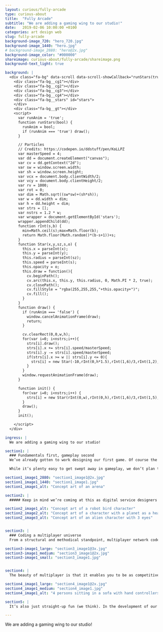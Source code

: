 ```yaml
---
layout: curious/fully-arcade
type: curious-about
title:  "Fully Arcade"
subtitle: "We are adding a gaming wing to our studio!"
date:   2019-02-06 10:00:00 +0100
categories: art design web
slug: fully-arcade
background-image_720: "hero_720.jpg"
background-image_1440: "hero.jpg"
# background-image_2880: "hero@2x.jpg"
background-image_color: "#000000"
shareimage: curious-about/fully-arcade/shareimage.png
background-text_light: true

background: |
  <div class="fa-bg" data-scroll data-scroll-showCallback="runStars(true)" data-scroll-hideCallback="runStars(false)">
    <div class="fa-bg__cg1"></div>
    <div class="fa-bg__cg2"></div>
    <div class="fa-bg__cg3"></div>
    <div class="fa-bg__cg4"></div>
    <div class="fa-bg__stars" id="stars">
    </div>
    <div class="fa-bg__gt"></div>
    <script>
      var runAnim = 'true';
      function runStars(bool) {
        runAnim = bool;
        if (runAnim === 'true') draw();
      }

      // Particles
      // Credits: https://codepen.io/ddstuff/pen/KoLLPZ
      var masterSpeed = 4;
      var dd = document.createElement("canvas");
      var cv = dd.getContext("2d");
      var sw = window.screen.width;
      var sh = window.screen.height;
      var vcx = document.body.clientWidth/2;
      var vcy = document.body.clientHeight/2;
      var rv = 1000;
      var rot = 0;
      var dim = Math.sqrt((sw*sw)+(sh*sh));
      var w = dd.width = dim;
      var h = dd.height = dim;
      var strs = [];
      var nstrs = 1.2 * w;
      var wrapper = document.getElementById('stars');
      wrapper.appendChild(dd);
      function rInt(s,b) {
        min=Math.ceil(s);max=Math.floor(b);
        return Math.floor(Math.random()*(b-s+1))+s;
      }
      function Star(x,y,sz,s,o) {
        this.x = parseInt(x);
        this.y = parseInt(y);
        this.radius = parseInt(sz);
        this.speed = parseInt(s);
        this.opacity = o;
        this.draw = function(){
          cv.beginPath();
          cv.arc(this.x, this.y, this.radius, 0, Math.PI * 2, true);
          cv.closePath();
          cv.fillStyle = "rgba(255,255,255,"+this.opacity+")";
          cv.fill();
        }
      }
      function draw() {
        if (runAnim === 'false') {
          window.cancelAnimationFrame(draw);
          return;
        }

        cv.clearRect(0,0,w,h);
        for(var i=0; i<nstrs;i++){
          strs[i].draw();
          strs[i].x += strs[i].speed/masterSpeed;
          strs[i].y -= strs[i].speed/masterSpeed;
          if(strs[i].x >= w || strs[i].y <= 0){
            strs[i] = new Star(-10,rInt(0,h*1.5),rInt(1,6)/3,rInt(1,2),rInt(4,10)/10);
          }
        }
        window.requestAnimationFrame(draw);
      }

      function init() {
        for(var i=0; i<nstrs;i++) {
          strs[i] = new Star(rInt(0,w),rInt(0,h),rInt(1,6)/3,rInt(1,5),rInt(4,10)/10);
        }
        draw();
      }
      init();

    </script>
  </div>

ingress: |
  We are adding a gaming wing to our studio!

section1: |
  ### Fundamentals first, gameplay second
  We’ve already gotten to work designing our first game. Of course the gameplay is the exciting bit, but we’ll keep this a spoiler-free read for now.

  While it’s plenty easy to get swept away in gameplay, we don’t plan to waste the rare opportunity of starting something from scratch. There are some structural elements that are hard to incorporate if you get too far down the road with building a game, so we’re doing them upfront – multiplayer programming being one of them.

section1_image1_2880: "section1_image1@2x.jpg"
section1_image1_1440: "section1_image1.jpg"
section1_image1_alt: "Concept art of an arena"

section2: |
  ##### Keep in mind we’re coming at this as digital service designers and developers. Since we see from such different eyes, there is a lot about gaming systems and features that we’re excited to revamp, upturn, and reimagine as we go along.

section2_image1_alt: "Concept art of a robot bird character"
section2_image2_alt: "Concept art of a character with a planet as a head"
section2_image3_alt: "Concept art of an alien character with 3 eyes"


section3: |
  ### Coding a multiplayer universe
  From a structural and methodical standpoint, multiplayer network code is way more difficult than single player. It’s also really hard to do retroactively — you need to do it from the get-go, before you’ve made any final decisions about your gameplay. That was the first decision we made, that we want to start with the multiplayer functionality.

section3-image1_large: "section3_image1@3x.jpg"
section3-image1_medium: "section3_image1@2x.jpg"
section3-image1_small: "section3_image1.jpg"


section4: |
  The beauty of multiplayer is that it enables you to be as competitive as you want, the game will always be as challenging as the next brilliant player you get matched with. And in a world of 3.2 billion internet users, there is a sea of competition out there to keep you on your toes. It’s inclusive too. Your great aunt can play, and a career gamer can play, and they’ll both have an awesome time.

section4_image1_large: "section4_image1@2x.jpg"
section4_image1_medium: "section4_image1.jpg"
section4_image1_alt: "4 persons sitting in a sofa with hand controllers and testing a game"

section5: |
  It’s also just straight-up fun (we think). In the development of our first game, our Gothenburg and Stockholm offices will be prototype-playing against each other to test the game. The inclusiveness and ruckus energy of multiplayer really fits us perfectly.

---
```


We are adding a gaming wing to our studio!
